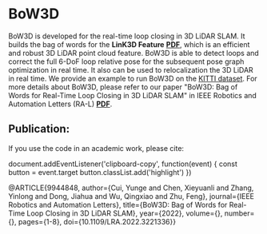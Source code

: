 # BoW3D
BoW3D is developed for the real-time loop closing in 3D LiDAR SLAM. It builds the bag of words for the **LinK3D Feature** **[PDF](https://arxiv.org/pdf/2206.05927.pdf)**, which is an efficient and robust 3D LiDAR point cloud feature. BoW3D is able to detect loops and correct the full 6-DoF loop relative pose for the subsequent pose graph optimization in real time. It also can be used to relocalization the 3D LiDAR in real time. We provide an example to run BoW3D on the [KITTI dataset](https://www.cvlibs.net/datasets/kitti/eval_odometry.php). For more details about BoW3D, please refer to our paper "BoW3D: Bag of Words for Real-Time Loop Closing in 3D LiDAR SLAM" in IEEE Robotics and Automation Letters (RA-L) **[PDF](https://arxiv.org/pdf/2208.07473.pdf)**.


## **Publication:**
If you use the code in an academic work, please cite:

document.addEventListener('clipboard-copy', function(event) {
  const button = event.target
  button.classList.add('highlight')
})

@ARTICLE{9944848,
  author={Cui, Yunge and Chen, Xieyuanli and Zhang, Yinlong and Dong, Jiahua and Wu, Qingxiao and Zhu, Feng},
  journal={IEEE Robotics and Automation Letters}, 
  title={BoW3D: Bag of Words for Real-Time Loop Closing in 3D LiDAR SLAM}, 
  year={2022},
  volume={},
  number={},
  pages={1-8},
  doi={10.1109/LRA.2022.3221336}}
